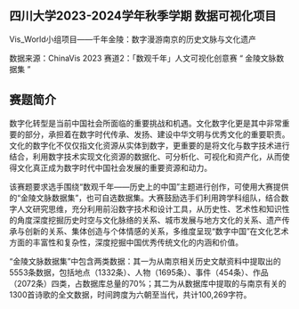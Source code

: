 ## 四川大学2023-2024学年秋季学期 数据可视化项目 
Vis_World小组项目——千年金陵：数字漫游南京的历史文脉与文化遗产

数据来源：ChinaVis 2023 赛道2：「数观千年」人文可视化创意赛 “ 金陵文脉数据集 ”

## 赛题简介
数字化转型是当前中国社会所面临的重要挑战和机遇。文化数字化更是其中非常重要的部分，承担着在数字时代传承、发扬、建设中华文明与优秀文化的重要职责。文化的数字化不仅仅指文化资源从实体到数字，更重要的是将文化与数字技术进行结合，利用数字技术实现文化资源的数据化、可分析化、可视化和资产化，从而使得文化真正成为数字时代中国社会发展的重要资源和动力。

该赛题要求选手围绕“数观千年——历史上的中国”主题进行创作，可使用大赛提供的“金陵文脉数据集”，也可自选数据集。大赛鼓励选手们利用跨学科组队，结合数字人文研究思维，充分利用前沿数字技术和设计工具，从历史性、艺术性和知识性的角度深度挖掘历史时空与文化脉络的关系、城市发展与地方文化的关系、遗产传承与创新的关系、集体创造与个体情感的关系，多维度呈现“数字中国”在文化艺术方面的丰富性和复杂性，深度挖掘中国优秀传统文化的内涵和价值。

“金陵文脉数据集”中包含两类数据：其一为从南京相关历史文献资料中提取出的5553条数据，包括地点（1332条）、人物（1695条）、事件（454条）、作品（2072条）四类，占数据库总量的70%；其二为从数据库中提取的与南京有关的1300首诗歌的全文数据，时间跨度为六朝至当代，共计100,269字符。

